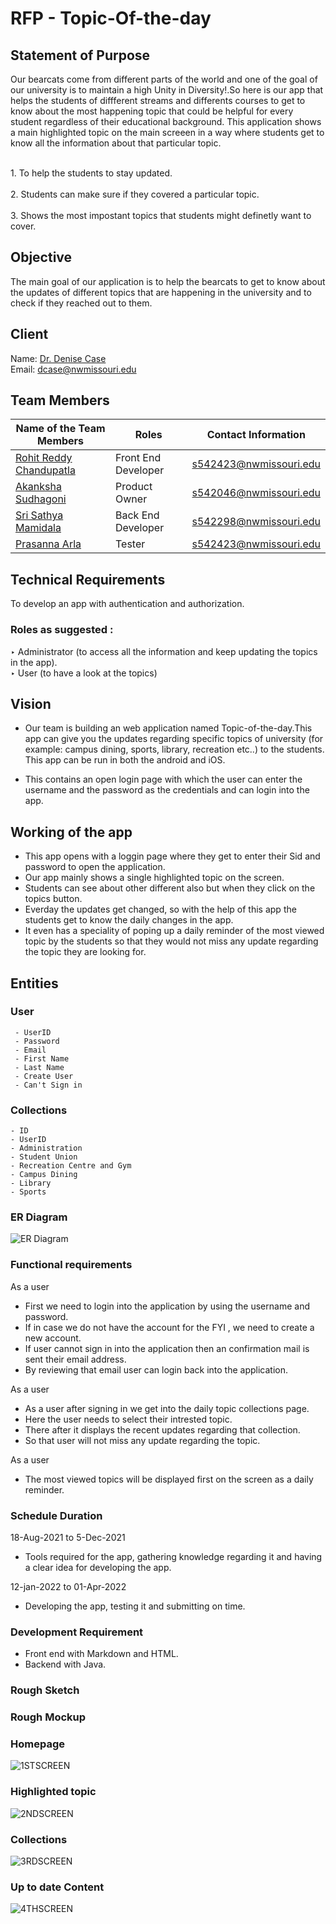 # RFP - Topic-Of-the-day 
## Statement of Purpose

<p>Our bearcats come from different parts of the world and one of the goal of our university is to maintain a high Unity in Diversity!.So here is our app that helps the students of diffferent streams and differents courses to get to know about the most happening topic that could be helpful for every student regardless of their educational background. This application shows a main highlighted topic on the main screeen in a way where students get to know all the information about that particular topic.
</p>
    <br>1. To help the students to stay updated.</br>
    <br>2. Students can make sure if they covered a particular topic.</br>
    <br>3. Shows the most impostant topics that students might definetly want to cover.</br>

 ## Objective 
<p>
The main goal of our application is to help the bearcats to get to  know about the updates of different topics that are happening in the university and to check  if they reached out to them.</p>

## Client
 Name: [Dr. Denise Case](https://github.com/denisecase)
 <br>Email: dcase@nwmissouri.edu</br>

## Team Members

 | Name of the Team Members | Roles | Contact Information | 
 | -------------------------|-------|---------------------|
 | [Rohit Reddy Chandupatla](https://github.com/Rohitreddz)  | Front End Developer  | s542423@nwmissouri.edu |
 | [Akanksha Sudhagoni](https://github.com/S542046) | Product Owner  | s542046@nwmissouri.edu |
 | [Sri Sathya Mamidala](https://github.com/S542046) | Back End Developer  | s542298@nwmissouri.edu |
 | [Prasanna Arla](https://github.com/S542046) | Tester | s542423@nwmissouri.edu |
 
## Technical Requirements
To develop an app with authentication and authorization. <br/>

### Roles as suggested :

‣ Administrator (to access all the information and keep updating the topics in the app).<br/>
‣ User (to have a look at the topics)<br/>


## Vision

* Our team is building an web application named Topic-of-the-day.This app can give you the updates regarding specific topics of university (for example: campus dining, sports, library, recreation etc..) to the students. This app can be run in both the android and iOS.  

* This contains an open login page with which the user can enter the  username and the password as the credentials  and can login into the app. 

## Working of the app

 * This app opens with a loggin page where they get to enter their Sid and password to open the application.
 *  Our app mainly shows a single highlighted topic on the screen.
 *  Students can see about other different also but when they click on the topics button. 
 * Everday the updates get changed, so with the help of this app the students get to know the daily changes in the app.
 * It even has a speciality of poping up a daily reminder of the most viewed topic by the students so that they would not miss any update regarding the topic they are looking for.

 ## Entities

 ### User
     - UserID
     - Password
     - Email 
     - First Name
     - Last Name
     - Create User
     - Can't Sign in 

  ### Collections
    - ID
    - UserID
    - Administration
    - Student Union
    - Recreation Centre and Gym 
    - Campus Dining 
    - Library
    - Sports

  ### ER Diagram
  ![ER Diagram](images/ER.png)
    
  ### Functional requirements 
   
   As a user
   * First we need to login into the application by using the username and password.
   * If in case we do not have the account for the FYI , we need to create a new account.
   * If user cannot sign in into the application then an confirmation mail is sent their email address.
   * By reviewing that email user can login back into the application.
   
   As a user
   * As a user after signing in we get into the daily topic collections page.
   * Here the user needs to select their intrested topic.
   * There after it displays the recent updates regarding that collection.
   *  So that user will not miss any update regarding the topic.
   
   As a user
   * The most viewed topics will be displayed first on the screen as a daily reminder.
  

  ### Schedule Duration 
  
  18-Aug-2021 to 5-Dec-2021 
  * Tools required for the app, gathering knowledge regarding it and having a clear idea for developing the app.
  
  12-jan-2022 to 01-Apr-2022
  * Developing the app, testing it and submitting on time.

  ### Development Requirement 
  
   * Front end with Markdown and HTML.
   * Backend with Java.
   

  ### Rough Sketch


  ### Rough Mockup

  ### Homepage
  ![1STSCREEN](images/1STSCREEN.png.png)

  ### Highlighted topic
  ![2NDSCREEN](images/2NDSCREEN.png.png)

  ### Collections
  ![3RDSCREEN](images/3RDSCREEN.png.png)

  ### Up to date Content
  ![4THSCREEN](images/4THSCREEN.png.png) 